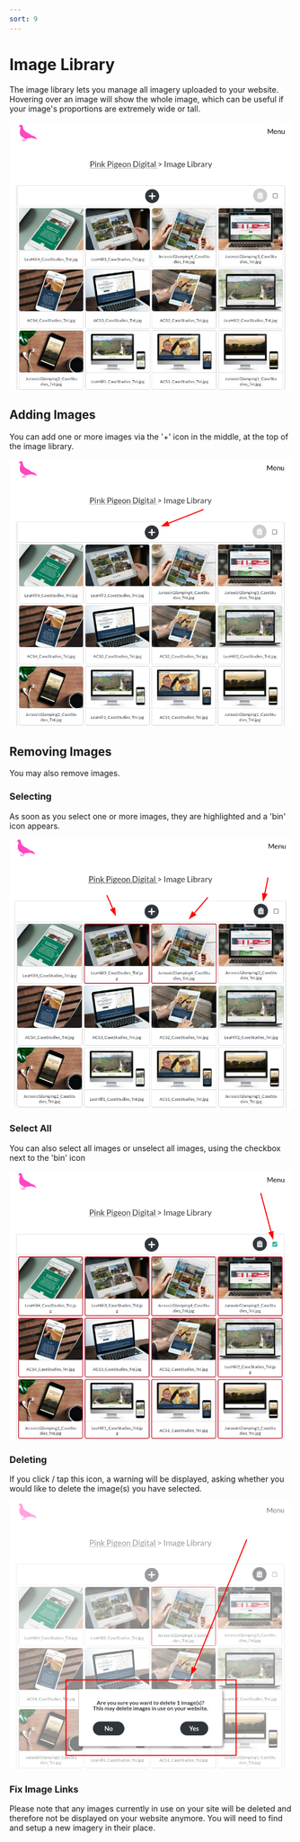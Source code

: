 ```yaml
---
sort: 9
---
```


# Image Library

The image library lets you manage all imagery uploaded to your website.
Hovering over an image will show the whole image, which can be useful if your image's proportions are extremely wide or tall.

![Image of the image library](https://raw.githubusercontent.com/pinkpigeondocs/Pink-Pigeon-Documentation/master/docs/4_General_Components/images/image_library.png)

## Adding Images

You can add one or more images via the '+' icon in the middle, at the top of the image library.

![Image of the image library, with the 'add' button highlighted](https://raw.githubusercontent.com/pinkpigeondocs/Pink-Pigeon-Documentation/master/docs/4_General_Components/images/image_library_add_btn.png)

## Removing Images

You may also remove images.

### Selecting

As soon as you select one or more images, they are highlighted and a 'bin' icon appears.

![Image of the image library, with the 'bin' button enabled](https://raw.githubusercontent.com/pinkpigeondocs/Pink-Pigeon-Documentation/master/docs/4_General_Components/images/image_library_delete.png)

### Select All

You can also select all images or unselect all images, using the checkbox next to the 'bin' icon

![Image of the image library, with the delete notification shown](https://raw.githubusercontent.com/pinkpigeondocs/Pink-Pigeon-Documentation/master/docs/4_General_Components/images/image_library_select_all.png)

### Deleting

If you click / tap this icon, a warning will be displayed, asking whether you would like to delete the image(s) you have selected.

![Image of the image library, with the delete notification shown](https://raw.githubusercontent.com/pinkpigeondocs/Pink-Pigeon-Documentation/master/docs/4_General_Components/images/image_library_notification.png)

### Fix Image Links

Please note that any images currently in use on your site will be deleted and therefore not be displayed on your website anymore. You will need to find and setup a new imagery in their place.